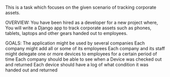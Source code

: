 This is a task which focuses on the given scenario of tracking corporate assets.

OVERVIEW:
You have been hired as a developer for a new project where,
You will write a Django app to track corporate assets such as phones, tablets, laptops 
and other gears handed out to employees.

GOALS:
The application might be used by several companies
Each company might add all or some of its employees
Each company and its staff might delegate one or more devices to employees for
a certain period of time
Each company should be able to see when a Device was checked out and returned
Each device should have a log of what condition it was handed out and returned

